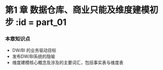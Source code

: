 # 第1 章 数据仓库、商业只能及维度建模初步 :id = part_01



### 本章知识点

- DW/BI 的业务驱动目标
- 发布DW/BI系统的隐喻
- 维度建模核心概念及涉及的主要词汇，包括事实表与维度表

